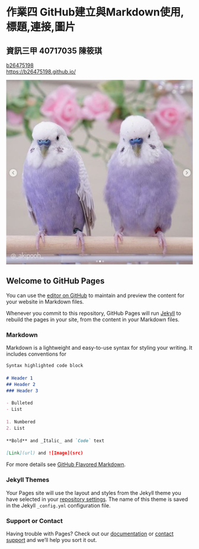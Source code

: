 # 作業四 GitHub建立與Markdown使用,標題,連接,圖片  
## 資訊三甲 40717035 陳筱琪  

[b26475198](https://b26475198.github.io/)   
https://b26475198.github.io/   

![123](https://github.com/b26475198/b26475198.github.io/blob/main/bird.jpg)

## Welcome to GitHub Pages

You can use the [editor on GitHub](https://github.com/b26475198/b26475198.github.io/edit/main/README.md) to maintain and preview the content for your website in Markdown files.

Whenever you commit to this repository, GitHub Pages will run [Jekyll](https://jekyllrb.com/) to rebuild the pages in your site, from the content in your Markdown files.

### Markdown

Markdown is a lightweight and easy-to-use syntax for styling your writing. It includes conventions for

```markdown
Syntax highlighted code block

# Header 1
## Header 2
### Header 3

- Bulleted
- List

1. Numbered
2. List

**Bold** and _Italic_ and `Code` text

[Link](url) and ![Image](src)
```

For more details see [GitHub Flavored Markdown](https://guides.github.com/features/mastering-markdown/).

### Jekyll Themes

Your Pages site will use the layout and styles from the Jekyll theme you have selected in your [repository settings](https://github.com/b26475198/b26475198.github.io/settings). The name of this theme is saved in the Jekyll `_config.yml` configuration file.

### Support or Contact

Having trouble with Pages? Check out our [documentation](https://docs.github.com/categories/github-pages-basics/) or [contact support](https://support.github.com/contact) and we’ll help you sort it out.
